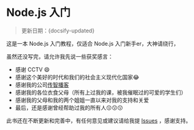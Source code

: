 # Node.js 入门

> 更新日期：{docsify-updated}

这是一本 Node.js 入门教程，仅适合 Node.js 入门新手er，大神请绕行，

虽然还没写完，请允许我先说一些获奖感言：

- 感谢 CCTV :smile:
- 感谢这个美好的时代和我们的社会主义现代化国家:joy:
- 感谢我的公司[传智播客](http://www.itcast.cn/)
- 感谢我的各位衣食父母（所有上过我的课，被我催眠过的可爱的学生们）
- 感谢我的父母和我的两个姐姐一直以来对我的支持和关爱
- 最后，还是感谢曾经帮助过我的所有人:kissing::kissing::kissing:

此书还在不断更新和完善中，有任何意见或建议请给我提 [Issues](https://github.com/lipengzhou/nodejs-tutorial/issues) ，感谢支持。